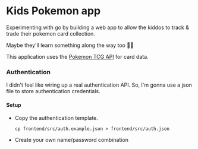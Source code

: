 # Kids Pokemon app

Experimenting with go by building a web app to allow the kiddos to track & trade their pokemon card collection.

Maybe they'll learn something along the way too 🤷‍♂️

This application uses the [Pokemon TCG API](https://docs.pokemontcg.io/) for card data.

### Authentication

I didn't feel like wiring up a real authentication API. So, I'm gonna use a json file to store authentication credentials.

#### Setup
- Copy the authentication template.

  ```
  cp frontend/src/auth.example.json > frontend/src/auth.json
  ```

- Create your own name/password combination